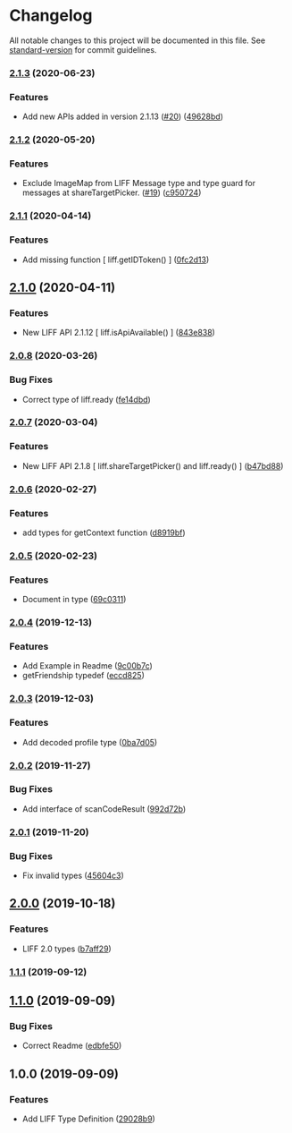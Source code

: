 # Changelog

All notable changes to this project will be documented in this file. See [standard-version](https://github.com/conventional-changelog/standard-version) for commit guidelines.

### [2.1.3](https://github.com/S-O-L-A-R/liff-type/compare/v2.1.2...v2.1.3) (2020-06-23)


### Features

* Add new APIs added in version 2.1.13 ([#20](https://github.com/S-O-L-A-R/liff-type/issues/20)) ([49628bd](https://github.com/S-O-L-A-R/liff-type/commit/49628bd4cd8f3f4b96a3f765843595f626edeab3))

### [2.1.2](https://github.com/S-O-L-A-R/liff-type/compare/v2.1.1...v2.1.2) (2020-05-20)


### Features

* Exclude ImageMap from LIFF Message type and type guard for messages at shareTargetPicker. ([#19](https://github.com/S-O-L-A-R/liff-type/issues/19)) ([c950724](https://github.com/S-O-L-A-R/liff-type/commit/c9507247cff593675dfb54ffb18963d6da992ab5))

### [2.1.1](https://github.com/S-O-L-A-R/liff-type/compare/v2.1.0...v2.1.1) (2020-04-14)


### Features

* Add missing function [ liff.getIDToken() ] ([0fc2d13](https://github.com/S-O-L-A-R/liff-type/commit/0fc2d13cdd8d422cd77d31db512ca5ac46c836db))

## [2.1.0](https://github.com/S-O-L-A-R/liff-type/compare/v2.0.8...v2.1.0) (2020-04-11)


### Features

* New LIFF API 2.1.12 [ liff.isApiAvailable() ] ([843e838](https://github.com/S-O-L-A-R/liff-type/commit/843e838446e6a04e4bdaee8a48b2926b3ddebb91))

### [2.0.8](https://github.com/S-O-L-A-R/liff-type/compare/v2.0.7...v2.0.8) (2020-03-26)


### Bug Fixes

* Correct type of liff.ready ([fe14dbd](https://github.com/S-O-L-A-R/liff-type/commit/fe14dbd01bede9015ca598c316737e2763c2e742))

### [2.0.7](https://github.com/S-O-L-A-R/liff-type/compare/v2.0.6...v2.0.7) (2020-03-04)


### Features

* New LIFF API 2.1.8 [ liff.shareTargetPicker() and liff.ready() ] ([b47bd88](https://github.com/S-O-L-A-R/liff-type/commit/b47bd88))

### [2.0.6](https://github.com/S-O-L-A-R/liff-type/compare/v2.0.5...v2.0.6) (2020-02-27)


### Features

* add types for getContext function ([d8919bf](https://github.com/S-O-L-A-R/liff-type/commit/d8919bf92a718ae5f955eaec02ba29729cda2124))

### [2.0.5](https://github.com/S-O-L-A-R/liff-type/compare/v2.0.4...v2.0.5) (2020-02-23)


### Features

* Document in type ([69c0311](https://github.com/S-O-L-A-R/liff-type/commit/69c0311d77c3a06ad38a6620019f8a2d67450c0e))

### [2.0.4](https://github.com/S-O-L-A-R/liff-type/compare/v2.0.3...v2.0.4) (2019-12-13)


### Features

* Add Example in Readme ([9c00b7c](https://github.com/S-O-L-A-R/liff-type/commit/9c00b7c))
* getFriendship typedef ([eccd825](https://github.com/S-O-L-A-R/liff-type/commit/eccd825))

### [2.0.3](https://github.com/S-O-L-A-R/liff-type/compare/v2.0.2...v2.0.3) (2019-12-03)


### Features

* Add decoded profile type ([0ba7d05](https://github.com/S-O-L-A-R/liff-type/commit/0ba7d05))

### [2.0.2](https://github.com/S-O-L-A-R/liff-type/compare/v2.0.1...v2.0.2) (2019-11-27)


### Bug Fixes

* Add interface of scanCodeResult ([992d72b](https://github.com/S-O-L-A-R/liff-type/commit/992d72b))

### [2.0.1](https://github.com/S-O-L-A-R/liff-type/compare/v2.0.0...v2.0.1) (2019-11-20)


### Bug Fixes

* Fix invalid types ([45604c3](https://github.com/S-O-L-A-R/liff-type/commit/45604c3))

## [2.0.0](https://github.com/S-O-L-A-R/liff-type/compare/v1.1.1...v2.0.0) (2019-10-18)


### Features

* LIFF 2.0 types ([b7aff29](https://github.com/S-O-L-A-R/liff-type/commit/b7aff29))

### [1.1.1](https://github.com/S-O-L-A-R/liff-type/compare/v1.1.0...v1.1.1) (2019-09-12)

## [1.1.0](https://github.com/S-O-L-A-R/liff-type/compare/v1.0.0...v1.1.0) (2019-09-09)


### Bug Fixes

* Correct Readme ([edbfe50](https://github.com/S-O-L-A-R/liff-type/commit/edbfe50))

## 1.0.0 (2019-09-09)


### Features

* Add LIFF Type Definition ([29028b9](https://github.com/S-O-L-A-R/liff-type/commit/29028b9))
